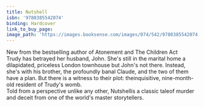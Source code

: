 ```yaml
---
title: Nutshell
isbn: '9780385542074'
binding: Hardcover
link_to_buy_page:
image_path: 'https://images.booksense.com/images/074/542/9780385542074.jpg'
---
```



New from the bestselling author of Atonement and The Children Act&nbsp;
<br>Trudy has betrayed her husband, John. She's still in the marital home a dilapidated, priceless London townhouse but John's not there. Instead, she's with his brother, the profoundly banal Claude, and the two of them have a plan. But there is a witness to their plot: theinquisitive, nine-month-old resident of Trudy's womb.&nbsp;
<br>Told from a perspective unlike any other, Nutshellis a classic taleof murder and deceit from one of the world's master storytellers.